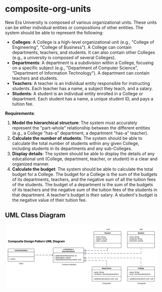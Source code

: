 # composite-org-units
New Era University is composed of various organizational units. These units can be either individual entities or compositions of other entities. The system should be able to represent the following:
* **Colleges**: A College is a high-level organizational unit (e.g., "College of Engineering", "College of Business"). A College can contain departments, teachers, and students. It can also contain other Colleges (e.g., a university is composed of several Colleges).
* **Departments**: A department is a subdivision within a College, focusing on a specific subject (e.g., "Department of Computer Science", "Department of Information Technology"). A department can contain teachers and students.
* **Teachers**: A teacher is an individual entity responsible for instructing students. Each teacher has a name, a subject they teach, and a salary.
* **Students**: A student is an individual entity enrolled in a College or department. Each student has a name, a unique student ID, and pays a tuition fee.

**Requirements**:
1. **Model the hierarchical structure**: The system must accurately represent the "part-whole" relationship between the different entities (e.g., a College "has-a" department, a department "has-a" teacher).
2. **Calculate the number of students**: The system should be able to calculate the total number of students within any given College, including students in its departments and any sub-Colleges.
3. **Display details**: The system should be able to display the details of any educational unit (College, department, teacher, or student) in a clear and organized manner.
4. **Calculate the budget**: The system should be able to calculate the total budget for a College. The budget for a College is the sum of the budgets of its departments, teachers, and the negative sum of all the tuition fees of the students. The budget of a department is the sum of the budgets of its teachers and the negative sum of the tuition fees of the students in that department. A teacher's budget is their salary. A student's budget is the negative value of their tuition fee.

## UML Class Diagram
![Composite-Design-Pattern-UML](image.png)